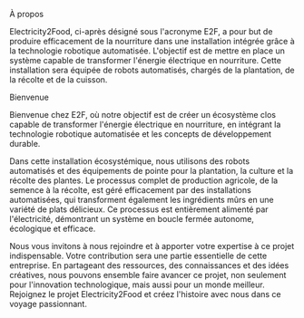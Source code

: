 À propos

Electricity2Food, ci-après désigné sous l'acronyme E2F, a pour but de produire efficacement de la nourriture dans une installation intégrée grâce à la technologie robotique automatisée. L'objectif est de mettre en place un système capable de transformer l'énergie électrique en nourriture. Cette installation sera équipée de robots automatisés, chargés de la plantation, de la récolte et de la cuisson.

Bienvenue

Bienvenue chez E2F, où notre objectif est de créer un écosystème clos capable de transformer l'énergie électrique en nourriture, en intégrant la technologie robotique automatisée et les concepts de développement durable.

Dans cette installation écosystémique, nous utilisons des robots automatisés et des équipements de pointe pour la plantation, la culture et la récolte des plantes. Le processus complet de production agricole, de la semence à la récolte, est géré efficacement par des installations automatisées, qui transforment également les ingrédients mûrs en une variété de plats délicieux. Ce processus est entièrement alimenté par l'électricité, démontrant un système en boucle fermée autonome, écologique et efficace.

Nous vous invitons à nous rejoindre et à apporter votre expertise à ce projet indispensable. Votre contribution sera une partie essentielle de cette entreprise. En partageant des ressources, des connaissances et des idées créatives, nous pouvons ensemble faire avancer ce projet, non seulement pour l'innovation technologique, mais aussi pour un monde meilleur. Rejoignez le projet Electricity2Food et créez l'histoire avec nous dans ce voyage passionnant.
